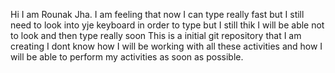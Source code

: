 Hi I am Rounak Jha. I am feeling that now I can type really fast but 
I still need to look into yje keyboard in order to type but I still thik 
I will be able not to look and then type really soon
This is a initial git repository that I am creating I dont know how I will be working with all these activities and how 
I will be able to perform my activities as soon as possible.

